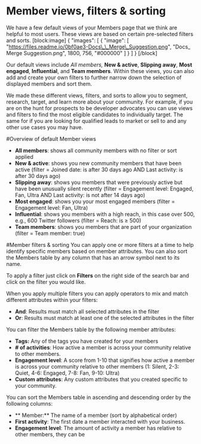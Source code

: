 # Member views, filters & sorting

We have a few default views of your Members page that we think are helpful to most users. These views are based on certain pre-selected filters and sorts. \[block:image] { "images": \[ { "image": \[ "https://files.readme.io/0bf0ae3-Docs\_\_Merge\_Suggestion.png", "Docs\_ Merge Suggestion.png", 1800, 756, "#000000" ] } ] } \[/block]

Our default views include _All members,_ **New & active**, **Slipping away**, **Most engaged**, **Influential**, and **Team members**. Within these views, you can also add and create your own filters to further narrow down the selection of displayed members and sort them.

We made these different views, filters, and sorts to allow you to segment, research, target, and learn more about your community. For example, if you are on the hunt for prospects to be developer advocates you can use views and filters to find the most eligible candidates to individually target. The same for if you are looking for qualified leads to market or sell to and any other use cases you may have.

\#Overview of default Member views

* **All members**: shows all community members with no filter or sort applied
* **New & active**: shows you new community members that have been active (filter = Joined date: is after 30 days ago AND Last activity: is after 30 days ago)
* **Slipping away**: shows you members that were previously active but have been unusually silent recently (filter = Engagement level: Engaged, Fan, Ultra AND Last activity: is not after 14 days ago)
* **Most engaged**: shows you your most engaged members (filter = Engagement level: Fan, Ultra)
* **Influential**: shows you members with a high reach, in this case over 500, e.g., 600 Twitter followers (filter = Reach: is ≥ 500)
* **Team members**: shows you members that are part of your organization (filter = Team member: true)

\#Member filters & sorting You can apply one or more filters at a time to help identify specific members based on member attributes. You can also sort the Members table by any column that has an arrow symbol next to its name.

To apply a filter just click on **Filters** on the right side of the search bar and click on the filter you would like.

When you apply multiple filters you can apply operators to mix and match different attributes within your filters:

* **And**: Results must match all selected attributes in the filter
* **Or**: Results must match at least one of the selected attributes in the filter

You can filter the Members table by the following member attributes:

* **Tags:** Any of the tags you have created for your members
* **# of activities**: How active a member is across your community relative to other members.
* **Engagement level**: A score from 1-10 that signifies how active a member is across your community relative to other members (1: Silent, 2-3: Quiet, 4-6: Engaged, 7-8: Fan, 9-10: Ultra)
* **Custom attributes**: Any custom attributes that you created specific to your community.

You can sort the Members table in ascending and descending order by the following columns:

* \*\* Member:\*\* The name of a member (sort by alphabetical order)
* **First activity**: The first date a member interacted with your business.
* **Engagement level**: The amount of activity a member has relative to other members, they can be
